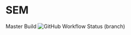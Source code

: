 # SEM 

Master Build ![GitHub Workflow Status (branch)](https://img.shields.io/github/workflow/status/AndyCrook123/sem/A%20workflow%20for%20my%20Hello%20World%20App/master)